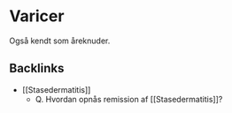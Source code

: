 # Varicer
Også kendt som åreknuder.

## Backlinks
* [[Stasedermatitis]]
	* Q. Hvordan opnås remission af [[Stasedermatitis]]?

<!-- {BearID:E4E89213-DE2C-4684-82F9-490C82A0318E-43570-00004E9940C8F147} -->
